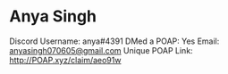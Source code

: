# Anya Singh

Discord Username: anya#4391
DMed a POAP: Yes
Email: anyasingh070605@gmail.com
Unique POAP Link: http://POAP.xyz/claim/aeo91w